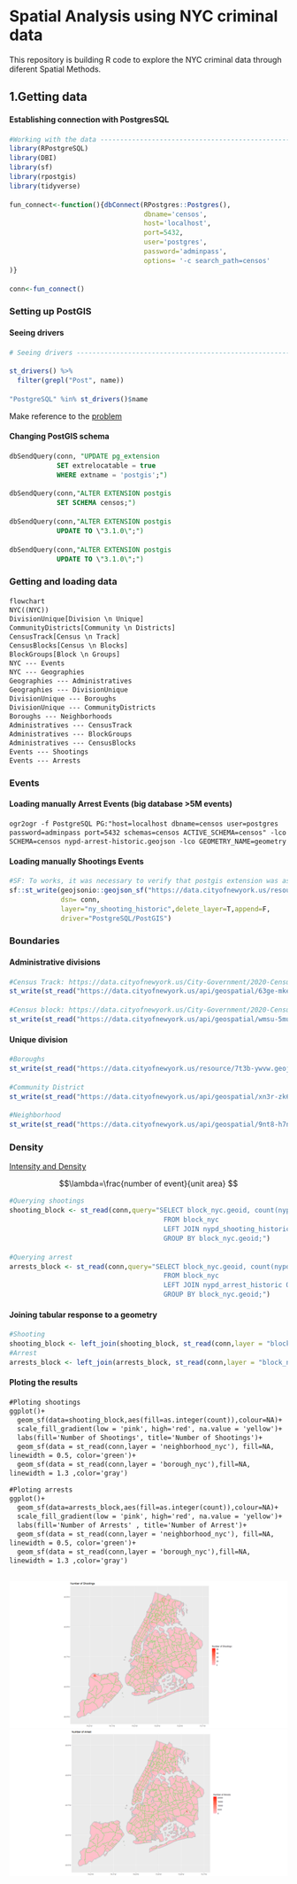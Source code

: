 # Spatial Analysis using NYC criminal data
This repository is building R code to explore the NYC criminal data through diferent Spatial Methods. 


## 1.Getting data

#### Establishing connection with PostgresSQL

```R
#Working with the data --------------------------------------------------------
library(RPostgreSQL)
library(DBI)
library(sf)
library(rpostgis)
library(tidyverse)

fun_connect<-function(){dbConnect(RPostgres::Postgres(),
                                  dbname='censos',
                                  host='localhost',
                                  port=5432,
                                  user='postgres',
                                  password='adminpass',
                                  options= '-c search_path=censos'
)}

conn<-fun_connect()
```

### Setting up PostGIS

#### Seeing drivers
```R
# Seeing drivers ----------------------------------------------------------

st_drivers() %>% 
  filter(grepl("Post", name))

"PostgreSQL" %in% st_drivers()$name
```

Make reference to the [problem](https://github.com/r-spatial/sf/issues/60#issuecomment-1399338141)


#### Changing PostGIS schema

```SQL
dbSendQuery(conn, "UPDATE pg_extension
            SET extrelocatable = true
            WHERE extname = 'postgis';")
            
dbSendQuery(conn,"ALTER EXTENSION postgis
            SET SCHEMA censos;")
            
dbSendQuery(conn,"ALTER EXTENSION postgis
            UPDATE TO \"3.1.0\";")
            
dbSendQuery(conn,"ALTER EXTENSION postgis
            UPDATE TO \"3.1.0\";")
```

### Getting and loading data


```mermaid
flowchart 
NYC((NYC))
DivisionUnique[Division \n Unique]
CommunityDistricts[Community \n Districts]
CensusTrack[Census \n Track]
CensusBlocks[Census \n Blocks]
BlockGroups[Block \n Groups]
NYC --- Events
NYC --- Geographies
Geographies --- Administratives
Geographies --- DivisionUnique
DivisionUnique --- Boroughs
DivisionUnique --- CommunityDistricts
Boroughs --- Neighborhoods
Administratives --- CensusTrack
Administratives --- BlockGroups
Administratives --- CensusBlocks
Events --- Shootings
Events --- Arrests
```

### Events

#### Loading manually Arrest Events (big database >5M events)

```console
ogr2ogr -f PostgreSQL PG:"host=localhost dbname=censos user=postgres password=adminpass port=5432 schemas=censos ACTIVE_SCHEMA=censos" -lco SCHEMA=censos nypd-arrest-historic.geojson -lco GEOMETRY_NAME=geometry
```

#### Loading manually Shootings Events
```R
#SF: To works, it was necessary to verify that postgis extension was associated to our schema 
sf::st_write(geojsonio::geojson_sf("https://data.cityofnewyork.us/resource/833y-fsy8.geojson?%24limit=5308876&%24%24app_token=PUTPERSONALTOKEN"),
             dsn= conn,
             layer="ny_shooting_historic",delete_layer=T,append=F,
             driver="PostgreSQL/PostGIS")
```


### Boundaries

#### Administrative divisions

```R
#Census Track: https://data.cityofnewyork.us/City-Government/2020-Census-Tracts-Tabular/63ge-mke6
st_write(st_read("https://data.cityofnewyork.us/api/geospatial/63ge-mke6?accessType=DOWNLOAD&method=export&format=GeoJSON"),dsn = conn, 'ct_nyc')

#Census block: https://data.cityofnewyork.us/City-Government/2020-Census-Tracts-Tabular/63ge-mke6
st_write(st_read("https://data.cityofnewyork.us/api/geospatial/wmsu-5muw?accessType=DOWNLOAD&method=export&format=GeoJSON"),dsn = conn, 'block_nyc')
```
#### Unique division

```R
#Boroughs 
st_write(st_read("https://data.cityofnewyork.us/resource/7t3b-ywvw.geojson"),dsn = conn, 'borough_nyc')

#Community District
st_write(st_read("https://data.cityofnewyork.us/api/geospatial/xn3r-zk6y?accessType=DOWNLOAD&method=export&format=GeoJSON"),dsn = conn, 'cdta_nyc')

#Neighborhood
st_write(st_read("https://data.cityofnewyork.us/api/geospatial/9nt8-h7nd?accessType=DOWNLOAD&method=export&format=GeoJSON"),dsn = conn, 'neighborhood_nyc')

```

### Density

[Intensity and Density](https://paezha.github.io/spatial-analysis-r/point-pattern-analysis-i.html#intensity-and-density)

$$\lambda=\frac{number of event}{unit area} $$

```R
#Querying shootings
shooting_block <- st_read(conn,query="SELECT block_nyc.geoid, count(nypd_shooting_historic.geometry)
                                       FROM block_nyc
                                       LEFT JOIN nypd_shooting_historic ON st_contains(block_nyc.geometry, nypd_shooting_historic.geometry)
                                       GROUP BY block_nyc.geoid;")

#Querying arrest
arrests_block <- st_read(conn,query="SELECT block_nyc.geoid, count(nypd_arrest_historic.geometry)
                                       FROM block_nyc
                                       LEFT JOIN nypd_arrest_historic ON st_contains(block_nyc.geometry, nypd_arrest_historic.geometry)
                                       GROUP BY block_nyc.geoid;")
```

#### Joining tabular response to a geometry
```R
#Shooting
shooting_block <- left_join(shooting_block, st_read(conn,layer = "block_nyc"), by="geoid")|> st_as_sf()
#Arrest
arrests_block <- left_join(arrests_block, st_read(conn,layer = "block_nyc"), by="geoid")|> st_as_sf()
```
#### Ploting the results
```
#Ploting shootings
ggplot()+
  geom_sf(data=shooting_block,aes(fill=as.integer(count)),colour=NA)+
  scale_fill_gradient(low = 'pink', high='red', na.value = 'yellow')+
  labs(fill='Number of Shootings', title='Number of Shootings')+
  geom_sf(data = st_read(conn,layer = 'neighborhood_nyc'), fill=NA, linewidth = 0.5, color='green')+
  geom_sf(data = st_read(conn,layer = 'borough_nyc'),fill=NA, linewidth = 1.3 ,color='gray')
```

```
#Ploting arrests
ggplot()+
  geom_sf(data=arrests_block,aes(fill=as.integer(count)),colour=NA)+
  scale_fill_gradient(low = 'pink', high='red', na.value = 'yellow')+
  labs(fill='Number of Arrests' , title='Number of Arrest')+
  geom_sf(data = st_read(conn,layer = 'neighborhood_nyc'), fill=NA, linewidth = 0.5, color='green')+
  geom_sf(data = st_read(conn,layer = 'borough_nyc'),fill=NA, linewidth = 1.3 ,color='gray')
  
```


 ![Alt text](/img/num_shootings.png) ![Alt text](/img/num_arrests.png) 


